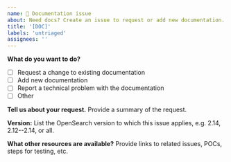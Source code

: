 ```yaml
---
name: 📃 Documentation issue
about: Need docs? Create an issue to request or add new documentation.
title: '[DOC]'
labels: 'untriaged'
assignees: ''
---
```


**What do you want to do?**
 
- [ ] Request a change to existing documentation
- [ ] Add new documentation
- [ ] Report a technical problem with the documentation
- [ ] Other 

**Tell us about your request.** Provide a summary of the request.

**Version:** List the OpenSearch version to which this issue applies, e.g. 2.14, 2.12--2.14, or all.
 
**What other resources are available?** Provide links to related issues, POCs, steps for testing, etc.
